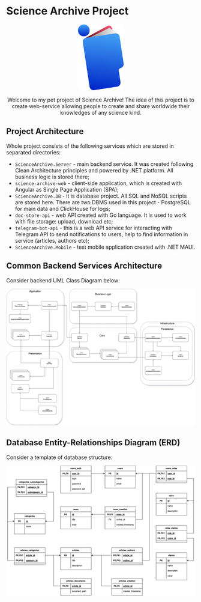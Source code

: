 # Science Archive Project

<p align="center">
  <img src="docs/assets/docs-images/science-archive.logo.png" alt="Title image" height="175px"/>
</p>

<p align="center">
  Welcome to my pet project of Science Archive! The idea of this project is to create web-service allowing people to create and share worldwide their knowledges of any science kind.
</p>

## Project Architecture

Whole project consists of the following services which are stored in separated directories:

- `ScienceArchive.Server` - main backend service. It was created following Clean Architecture principles and powered by .NET platform. All business logic is stored there;
- `science-archive-web` - client-side application, which is created with Angular as Single Page Application (SPA);
- `ScienceArchive.DB` - it is database project. All SQL and NoSQL scripts are stored here. There are two DBMS used in this project - PostgreSQL for main data and ClickHouse for logs;
- `doc-store-api` - web API created with Go language. It is used to work with file storage: upload, download etc;
- `telegram-bot-api` - this is a web API service for interacting with Telegram API to send notifications to users, help to find information in service (articles, authors etc);
- `ScienceArchive.Mobile` - test mobile application created with .NET MAUI.

## Common Backend Services Architecture

Consider backend UML Class Diagram below:

![Backend Diagram](./docs/assets/backend/science-archive-backend-diagram.jpg)

## Database Entity-Relationships Diagram (ERD)

Consider a template of database structure:

![Database Diagram. ERD](./docs/assets/backend/database-diagram.jpg)
